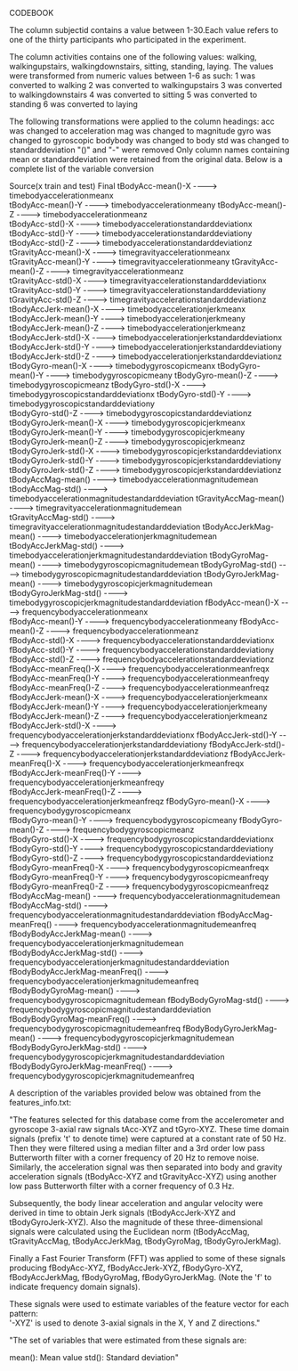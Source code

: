 CODEBOOK

The column subjectid contains a value between 1-30.Each value refers to one of the thirty participants who participated in the experiment.

The column activities contains one of the following values: walking, walkingupstairs, walkingdownstairs, sitting, standing, laying. The values were transformed from numeric values between 1-6 as such:
1 was converted to walking
2 was converted to walkingupstairs
3 was converted to walkingdownstairs
4 was converted to sitting
5 was converted to standing
6 was converted to laying

The following transformations were applied to the column headings:
acc was changed to acceleration
mag was changed to magnitude
gyro was changed to gyroscopic
bodybody was changed to body
std was changed to standarddeviation
"()" and "-" were removed 
Only column names containing mean or standarddeviation were retained from the original data.
Below is a complete list of the variable conversion

Source(x train and test) 	Final
tBodyAcc-mean()-X	---->	timebodyaccelerationmeanx	
tBodyAcc-mean()-Y	---->	timebodyaccelerationmeany
tBodyAcc-mean()-Z	---->	timebodyaccelerationmeanz	
tBodyAcc-std()-X	---->	timebodyaccelerationstandarddeviationx
tBodyAcc-std()-Y	---->	timebodyaccelerationstandarddeviationy	
tBodyAcc-std()-Z	---->	timebodyaccelerationstandarddeviationz
tGravityAcc-mean()-X	---->	timegravityaccelerationmeanx	
tGravityAcc-mean()-Y	---->	timegravityaccelerationmeany
tGravityAcc-mean()-Z	---->	timegravityaccelerationmeanz	
tGravityAcc-std()-X	---->	timegravityaccelerationstandarddeviationx
tGravityAcc-std()-Y	---->	timegravityaccelerationstandarddeviationy	
tGravityAcc-std()-Z	---->	timegravityaccelerationstandarddeviationz
tBodyAccJerk-mean()-X	---->	timebodyaccelerationjerkmeanx	
tBodyAccJerk-mean()-Y	---->	timebodyaccelerationjerkmeany
tBodyAccJerk-mean()-Z	---->	timebodyaccelerationjerkmeanz	
tBodyAccJerk-std()-X	---->	timebodyaccelerationjerkstandarddeviationx
tBodyAccJerk-std()-Y	---->	timebodyaccelerationjerkstandarddeviationy	
tBodyAccJerk-std()-Z	---->	timebodyaccelerationjerkstandarddeviationz
tBodyGyro-mean()-X	---->	timebodygyroscopicmeanx	
tBodyGyro-mean()-Y	---->	timebodygyroscopicmeany
tBodyGyro-mean()-Z	---->	timebodygyroscopicmeanz	
tBodyGyro-std()-X	---->	timebodygyroscopicstandarddeviationx
tBodyGyro-std()-Y	---->	timebodygyroscopicstandarddeviationy	
tBodyGyro-std()-Z	---->	timebodygyroscopicstandarddeviationz
tBodyGyroJerk-mean()-X	---->	timebodygyroscopicjerkmeanx	
tBodyGyroJerk-mean()-Y	---->	timebodygyroscopicjerkmeany
tBodyGyroJerk-mean()-Z	---->	timebodygyroscopicjerkmeanz	
tBodyGyroJerk-std()-X	---->	timebodygyroscopicjerkstandarddeviationx
tBodyGyroJerk-std()-Y	---->	timebodygyroscopicjerkstandarddeviationy	
tBodyGyroJerk-std()-Z	---->	timebodygyroscopicjerkstandarddeviationz
tBodyAccMag-mean()	---->	timebodyaccelerationmagnitudemean	
tBodyAccMag-std()	---->	timebodyaccelerationmagnitudestandarddeviation
tGravityAccMag-mean()	---->	timegravityaccelerationmagnitudemean	
tGravityAccMag-std()	---->	timegravityaccelerationmagnitudestandarddeviation
tBodyAccJerkMag-mean()	---->	timebodyaccelerationjerkmagnitudemean	
tBodyAccJerkMag-std()	---->	timebodyaccelerationjerkmagnitudestandarddeviation
tBodyGyroMag-mean()	---->	timebodygyroscopicmagnitudemean	
tBodyGyroMag-std()	---->	timebodygyroscopicmagnitudestandarddeviation
tBodyGyroJerkMag-mean()	---->	timebodygyroscopicjerkmagnitudemean	
tBodyGyroJerkMag-std()	---->	timebodygyroscopicjerkmagnitudestandarddeviation
fBodyAcc-mean()-X	---->	frequencybodyaccelerationmeanx	
fBodyAcc-mean()-Y	---->	frequencybodyaccelerationmeany
fBodyAcc-mean()-Z	---->	frequencybodyaccelerationmeanz	
fBodyAcc-std()-X	---->	frequencybodyaccelerationstandarddeviationx
fBodyAcc-std()-Y	---->	frequencybodyaccelerationstandarddeviationy	
fBodyAcc-std()-Z	---->	frequencybodyaccelerationstandarddeviationz
fBodyAcc-meanFreq()-X	---->	frequencybodyaccelerationmeanfreqx	
fBodyAcc-meanFreq()-Y	---->	frequencybodyaccelerationmeanfreqy
fBodyAcc-meanFreq()-Z	---->	frequencybodyaccelerationmeanfreqz	
fBodyAccJerk-mean()-X	---->	frequencybodyaccelerationjerkmeanx
fBodyAccJerk-mean()-Y	---->	frequencybodyaccelerationjerkmeany	
fBodyAccJerk-mean()-Z	---->	frequencybodyaccelerationjerkmeanz
fBodyAccJerk-std()-X	---->	frequencybodyaccelerationjerkstandarddeviationx	
fBodyAccJerk-std()-Y	---->	frequencybodyaccelerationjerkstandarddeviationy
fBodyAccJerk-std()-Z	---->	frequencybodyaccelerationjerkstandarddeviationz	
fBodyAccJerk-meanFreq()-X	---->	frequencybodyaccelerationjerkmeanfreqx
fBodyAccJerk-meanFreq()-Y	---->	frequencybodyaccelerationjerkmeanfreqy	
fBodyAccJerk-meanFreq()-Z	---->	frequencybodyaccelerationjerkmeanfreqz
fBodyGyro-mean()-X	---->	frequencybodygyroscopicmeanx	
fBodyGyro-mean()-Y	---->	frequencybodygyroscopicmeany
fBodyGyro-mean()-Z	---->	frequencybodygyroscopicmeanz	
fBodyGyro-std()-X	---->	frequencybodygyroscopicstandarddeviationx
fBodyGyro-std()-Y	---->	frequencybodygyroscopicstandarddeviationy	
fBodyGyro-std()-Z	---->	frequencybodygyroscopicstandarddeviationz
fBodyGyro-meanFreq()-X	---->	frequencybodygyroscopicmeanfreqx	
fBodyGyro-meanFreq()-Y	---->	frequencybodygyroscopicmeanfreqy
fBodyGyro-meanFreq()-Z	---->	frequencybodygyroscopicmeanfreqz	
fBodyAccMag-mean()	---->	frequencybodyaccelerationmagnitudemean
fBodyAccMag-std()	---->	frequencybodyaccelerationmagnitudestandarddeviation	
fBodyAccMag-meanFreq()	---->	frequencybodyaccelerationmagnitudemeanfreq
fBodyBodyAccJerkMag-mean()	---->	frequencybodyaccelerationjerkmagnitudemean	
fBodyBodyAccJerkMag-std()	---->	frequencybodyaccelerationjerkmagnitudestandarddeviation
fBodyBodyAccJerkMag-meanFreq()	---->	frequencybodyaccelerationjerkmagnitudemeanfreq	
fBodyBodyGyroMag-mean()	---->		frequencybodygyroscopicmagnitudemean
fBodyBodyGyroMag-std()	---->	frequencybodygyroscopicmagnitudestandarddeviation	
fBodyBodyGyroMag-meanFreq()	---->	frequencybodygyroscopicmagnitudemeanfreq
fBodyBodyGyroJerkMag-mean()	---->	frequencybodygyroscopicjerkmagnitudemean	
fBodyBodyGyroJerkMag-std()	---->	frequencybodygyroscopicjerkmagnitudestandarddeviation
fBodyBodyGyroJerkMag-meanFreq()	---->	frequencybodygyroscopicjerkmagnitudemeanfreq	

A description of the variables provided below was obtained from the features_info.txt:

"The features selected for this database come from the accelerometer and gyroscope 3-axial raw signals tAcc-XYZ and tGyro-XYZ. These time domain signals (prefix 't' to denote time) were captured at a constant rate of 50 Hz. Then they were filtered using a median filter and a 3rd order low pass Butterworth filter with a corner frequency of 20 Hz to remove noise. Similarly, the acceleration signal was then separated into body and gravity acceleration signals (tBodyAcc-XYZ and tGravityAcc-XYZ) using another low pass Butterworth filter with a corner frequency of 0.3 Hz. 

Subsequently, the body linear acceleration and angular velocity were derived in time to obtain Jerk signals (tBodyAccJerk-XYZ and tBodyGyroJerk-XYZ). Also the magnitude of these three-dimensional signals were calculated using the Euclidean norm (tBodyAccMag, tGravityAccMag, tBodyAccJerkMag, tBodyGyroMag, tBodyGyroJerkMag). 

Finally a Fast Fourier Transform (FFT) was applied to some of these signals producing fBodyAcc-XYZ, fBodyAccJerk-XYZ, fBodyGyro-XYZ, fBodyAccJerkMag, fBodyGyroMag, fBodyGyroJerkMag. (Note the 'f' to indicate frequency domain signals). 

These signals were used to estimate variables of the feature vector for each pattern:  
'-XYZ' is used to denote 3-axial signals in the X, Y and Z directions."

"The set of variables that were estimated from these signals are: 

mean(): Mean value
std(): Standard deviation"
